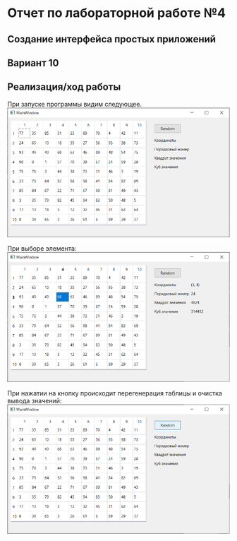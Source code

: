 # Отчет по лабораторной работе №4

## Создание интерфейса простых приложений

## Вариант 10

## Реализация/ход работы

При запуске программы видим следующее.
![image](./images/image1.png)

При выборе элемента:
![image](./images/image2.png)

При нажатии на кнопку происходит перегенерация таблицы и очистка вывода значений:
![image](./images/image3.png)
